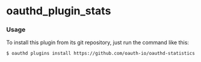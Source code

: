 oauthd_plugin_stats
===================

### Usage

To install this plugin from its git repository, just run the command like this:

```sh
$ oauthd plugins install https://github.com/oauth-io/oauthd-statistics
```
